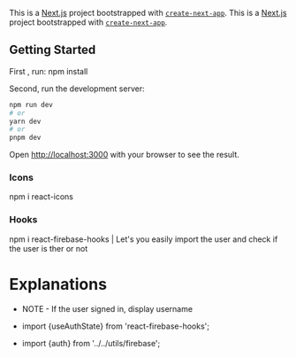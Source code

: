 This is a [Next.js](https://nextjs.org/) project bootstrapped with [`create-next-app`](https://github.com/vercel/next.js/tree/canary/packages/create-next-app).
This is a [Next.js](https://nextjs.org/) project bootstrapped with [`create-next-app`](https://github.com/vercel/next.js/tree/canary/packages/create-next-app).

## Getting Started

First , run:
npm install

Second, run the development server:

```bash
npm run dev
# or
yarn dev
# or
pnpm dev
```

Open [http://localhost:3000](http://localhost:3000) with your browser to see the result.

### Icons

npm i react-icons

### Hooks

npm i react-firebase-hooks | Let's you easily import the user and check if the user is ther or not

# Explanations

* NOTE -  If the user signed in, display username

* import {useAuthState} from 'react-firebase-hooks';
* import {auth} from '../../utils/firebase';
